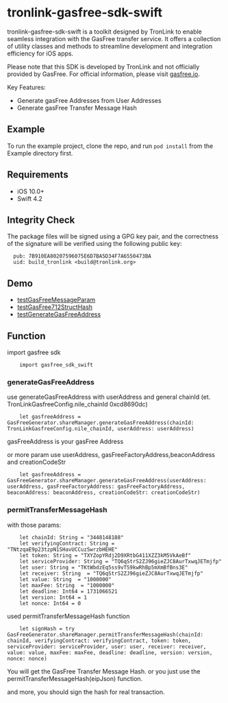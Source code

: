 # tronlink-gasfree-sdk-swift

tronlink-gasfree-sdk-swift is a toolkit designed by TronLink to enable seamless integration with the GasFree transfer service. It offers a collection of utility classes and methods to streamline development and integration efficiency for iOS apps.

Please note that this SDK is developed by TronLink and not officially provided by GasFree. For official information, please visit [gasfree.io](https://gasfree.io).

Key Features:
- Generate gasFree Addresses from User Addresses
- Generate gasFree Transfer Message Hash

## Example

To run the example project, clone the repo, and run `pod install` from the Example directory first.

## Requirements

- iOS 10.0+
- Swift 4.2

## Integrity Check
The package files will be signed using a GPG key pair, and the correctness of the signature will be verified using the following public key:
```
  pub: 7B910EA80207596075E6D7BA5D34F7A6550473BA
  uid: build_tronlink <build@tronlink.org>
```

## Demo

- [testGasFreeMessageParam](./Example/Tests/Tests.swift)
- [testGasFree712StructHash](./Example/Tests/Tests.swift)
- [testGenerateGasFreeAddress](./Example/Tests/Tests.swift)

## Function 
import gasfree sdk 
```
    import gasfree_sdk_swift
```
### generateGasFreeAddress

use generateGasFreeAddress with userAddress and general chainId (et. TronLinkGasfreeConfig.nile_chainId 0xcd8690dc)
```
    let gasfreeAddress = GasFreeGenerator.shareManager.generateGasFreeAddress(chainId: TronLinkGasfreeConfig.nile_chainId, userAddress: userAddress)
```
gasFreeAddress is your gasFree Address

or more param
use userAddress, gasFreeFactoryAddress,beaconAddress and creationCodeStr
```
    let gasfreeAddress = GasFreeGenerator.shareManager.generateGasFreeAddress(userAddress: userAddress, gasFreeFactoryAddress: gasFreeFactoryAddress, beaconAddress: beaconAddress, creationCodeStr: creationCodeStr)
```

### permitTransferMessageHash

with those params:
```
    let chainId: String = "3448148188"
    let verifyingContract: String = "TNtzqaE9p23tzpN1SHavUCCuzSwrzbHEHE"
    let token: String = "TXYZopYRdj2D9XRtbG411XZZ3kM5VkAeBf"
    let serviceProvider: String = "TQ6qStrS2ZJ96gieZJC8AurTxwqJETmjfp"
    let user: String = "TKtWbdzEq5ss9vTS9kwRhBp5mXmBfBns3E"
    let receiver: String  = "TQ6qStrS2ZJ96gieZJC8AurTxwqJETmjfp"
    let value: String  = "1000000"
    let maxFee: String  = "1000000"
    let deadline: Int64 = 1731066521
    let version: Int64 = 1
    let nonce: Int64 = 0
```
used permitTransferMessageHash function
```
    let signHash = try GasFreeGenerator.shareManager.permitTransferMessageHash(chainId: chainId, verifyingContract: verifyingContract, token: token, serviceProvider: serviceProvider, user: user, receiver: receiver, value: value, maxFee: maxFee, deadline: deadline, version: version, nonce: nonce)
```
You will get the GasFree Transfer Message Hash.
or you just use the permitTransferMessageHash(eipJson) function.

and more, you should sign the hash for real transaction.


